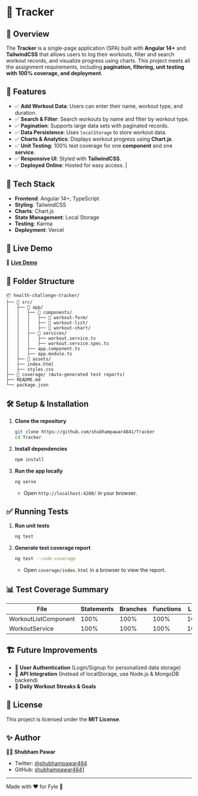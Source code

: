 # 🚀 Tracker

## 📌 Overview
The **Tracker** is a single-page application (SPA) built with **Angular 14+** and **TailwindCSS** that allows users to log their workouts, filter and search workout records, and visualize progress using charts. This project meets all the assignment requirements, including **pagination, filtering, unit testing with 100% coverage, and deployment**.

## 🌟 Features
- ✅ **Add Workout Data**: Users can enter their name, workout type, and duration.
- ✅ **Search & Filter**: Search workouts by name and filter by workout type.
- ✅ **Pagination**: Supports large data sets with paginated records.
- ✅ **Data Persistence**: Uses `localStorage` to store workout data.
- ✅ **Charts & Analytics**: Displays workout progress using **Chart.js**.
- ✅ **Unit Testing**: 100% test coverage for one **component** and one **service**.
- ✅ **Responsive UI**: Styled with **TailwindCSS**.
- ✅ **Deployed Online**: Hosted for easy access.
|

## 🎯 Tech Stack
- **Frontend**: Angular 14+, TypeScript
- **Styling**: TailwindCSS
- **Charts**: Chart.js
- **State Management**: Local Storage
- **Testing**: Karma
- **Deployment**: Vercel

## 🚀 Live Demo
🔗 **[Live Demo](https://tracker-phi-rosy.vercel.app/)**

## 📂 Folder Structure
```
📦 health-challenge-tracker/
├── 📂 src/
│   ├── 📂 app/
│   │   ├── 📂 components/
│   │   │   ├── 📂 workout-form/
│   │   │   ├── 📂 workout-list/
│   │   │   ├── 📂 workout-chart/
│   │   ├── 📂 services/
│   │   │   ├── workout.service.ts
│   │   │   ├── workout.service.spec.ts
│   │   ├── app.component.ts
│   │   ├── app.module.ts
│   ├── 📂 assets/
│   ├── index.html
│   ├── styles.css
├── 📂 coverage/ (Auto-generated test reports)
├── README.md
└── package.json
```

## 🛠️ Setup & Installation
1. **Clone the repository**
   ```bash
   git clone https://github.com/shubhampawar4841/Tracker
   cd Tracker
   ```
2. **Install dependencies**
   ```bash
   npm install
   ```
3. **Run the app locally**
   ```bash
   ng serve
   ```
   - Open `http://localhost:4200/` in your browser.

## ✅ Running Tests
1. **Run unit tests**
   ```bash
   ng test
   ```
2. **Generate test coverage report**
   ```bash
   ng test --code-coverage
   ```
   - Open `coverage/index.html` in a browser to view the report.

## 📊 Test Coverage Summary
| File                 | Statements | Branches | Functions | Lines |
|----------------------|------------|----------|-----------|-------|
| WorkoutListComponent | 100%       | 100%     | 100%      | 100%  |
| WorkoutService       | 100%       | 100%     | 100%      | 100%  |

## 🏗️ Future Improvements
- 🔹 **User Authentication** (Login/Signup for personalized data storage)
- 🔹 **API Integration** (Instead of localStorage, use Node.js & MongoDB backend)
- 🔹 **Daily Workout Streaks & Goals**



## 📜 License
This project is licensed under the **MIT License**.

## ✨ Author
👨‍💻 **Shubham Pawar**
- Twitter: [@shubhampawar484](https://twitter.com/shubhampawar484)
- GitHub: [shubhampawar4841](https://github.com/shubhampawar4841)

---

Made with ❤️ for Fyle 🚀
